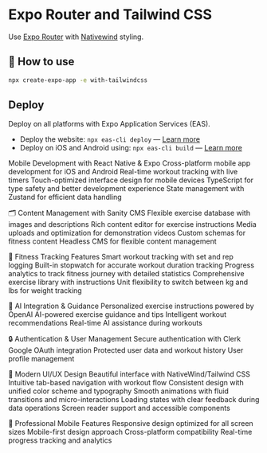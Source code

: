 # Expo Router and Tailwind CSS

Use [Expo Router](https://docs.expo.dev/router/introduction/) with [Nativewind](https://www.nativewind.dev/v4/overview/) styling.

## 🚀 How to use

```sh
npx create-expo-app -e with-tailwindcss
```

## Deploy

Deploy on all platforms with Expo Application Services (EAS).

- Deploy the website: `npx eas-cli deploy` — [Learn more](https://docs.expo.dev/eas/hosting/get-started/)
- Deploy on iOS and Android using: `npx eas-cli build` — [Learn more](https://expo.dev/eas)

Mobile Development with React Native & Expo
Cross-platform mobile app development for iOS and Android
Real-time workout tracking with live timers
Touch-optimized interface design for mobile devices
TypeScript for type safety and better development experience
State management with Zustand for efficient data handling

🗂️ Content Management with Sanity CMS
Flexible exercise database with images and descriptions
Rich content editor for exercise instructions
Media uploads and optimization for demonstration videos
Custom schemas for fitness content
Headless CMS for flexible content management

💪 Fitness Tracking Features
Smart workout tracking with set and rep logging
Built-in stopwatch for accurate workout duration tracking
Progress analytics to track fitness journey with detailed statistics
Comprehensive exercise library with instructions
Unit flexibility to switch between kg and lbs for weight tracking

🤖 AI Integration & Guidance
Personalized exercise instructions powered by OpenAI
AI-powered exercise guidance and tips
Intelligent workout recommendations
Real-time AI assistance during workouts

🔒 Authentication & User Management
Secure authentication with Clerk
Google OAuth integration
Protected user data and workout history
User profile management

🎨 Modern UI/UX Design
Beautiful interface with NativeWind/Tailwind CSS
Intuitive tab-based navigation with workout flow
Consistent design with unified color scheme and typography
Smooth animations with fluid transitions and micro-interactions
Loading states with clear feedback during data operations
Screen reader support and accessible components

🌟 Professional Mobile Features
Responsive design optimized for all screen sizes
Mobile-first design approach
Cross-platform compatibility
Real-time progress tracking and analytics
